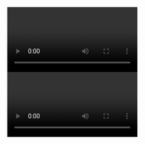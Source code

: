 <!DOCTYPE html>
<html>

<head>
    <title>Instascan</title>
    <script type="text/javascript" src="instascan.min.js"></script>
</head>

<body>
    <video id="preview"></video>
    <video id="video"></video>
    <h1 id="info"></h1>
    <script type="text/javascript">
        /* let scanner = new Instascan.Scanner({ video: document.getElementById('preview') });
        console.log(scanner);

        scanner.addListener('active', async () => {

            let stream = await document.querySelector('#preview').srcObject;
            let tracks = stream.getTracks();

            tracks.forEach(function (track) {
                track.stop();
            });

        });

        scanner.addListener('scan', function (content) {
            console.log(content);
        }); */
/* 
        let myPreferredCameraDeviceId;
        navigator.mediaDevices.enumerateDevices()
            .then(function (devices) {
                let camerasBack = [];
                let camerasFront = [];
                devices.forEach(function (device) {
                    if (device.kind == 'videoinput') {
                        device.label.indexOf('back') > -1 ? camerasBack.push(device.deviceId) : camerasFront.push(device.deviceId);

                        console.log(device);
                        
                        console.log(device.kind + ": " + device.label + " id = " + device.deviceId);
                    }
                console.log(`Núm frontales: ${camerasFront.length}, Núm traseras: ${camerasBack.length}`);
                    console.log(camerasBack[0])
                    myPreferredCameraDeviceId = camerasBack[0];
                });
            })
            .catch(function (err) {
                console.log(err.name + ": " + err.message);
            });

        // Prefer camera resolution nearest to 1280x720.
        var constraints = { video: { width: 1280, height: 720 }, deviceId: {exact: myPreferredCameraDeviceId} }; 

        navigator.mediaDevices.getUserMedia(constraints)
            .then(function (mediaStream) {console.log(mediaStream)
                var video = document.querySelector('video');
                video.srcObject = mediaStream;
                video.onloadedmetadata = function (e) {
                    video.play();
                };
            })
            .catch(function (err) { console.log(err.name + ": " + err.message); }); // always check for errors at the end.
 */



        let scanner = new Instascan.Scanner({ video: document.getElementById('preview') });
        console.log(scanner);
        Instascan.Camera.getCameras().then(cameras => {

            if (cameras.length > 0) {
                let camerasBack = [];
                let camerasFront = [];
                for (let i = 0; i < cameras.length; i++) {
                    document.getElementById('info').innerHTML += `Nombre: ${cameras[i].name}<br>`;
                    console.log(cameras[i].name);
                    cameras[i].name.indexOf('back') > -1 || cameras[i].name.indexOf('trasera') > -1 ? camerasBack.push(cameras[i]) : camerasFront.push(cameras[i]);

                }
                //console.log(`Núm frontales: ${camerasFront.length}, Núm traseras: ${camerasBack.length}`);
                document.getElementById('info').innerHTML += `Núm frontales: ${camerasFront.length}, Núm traseras: ${camerasBack.length}<br>`;
                camerasBack.length > 0 ? scanner.start(camerasBack[0]) : scanner.start(camerasFront[0]);
            } else {
                console.error("Cámara NO disponible!");
                document.getElementById('info').innerHTML += `<br>Cámara NO disponible!<br>`;

            }

        }).catch(e => {
            console.log(e);
            /* if (e.message) {
                window.alert('check ' + e.message);
            } */
        })
    </script>
</body>

</html>
